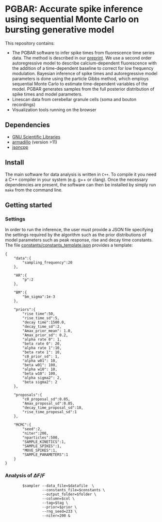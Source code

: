 # PGBAR: Accurate spike inference using sequential Monte Carlo on bursting generative model

This repository contains:

- The PGBAR software to infer spike times from fluorescence time series data. The method is described in our [preprint](https://doi.org/10.1101/2022.04.05.487201). We use a second order autoregressive model to describe calcium-dependent fluorescence with the addition of a time-dependent baseline to correct for low frequency modulation. Bayesian inference of spike times and autoregressive model parameters is done using the particle Gibbs method, which employs sequential Monte Carlo to estimate time-dependent variables of the model. PGBAR generates samples from the full posterior distribution of spike times and model parameters. 
- Linescan data from cerebellar granule cells (soma and bouton recordings)
- Visualization tools running on the browser

## Dependencies
* [GNU Scientific Libraries](https://www.gnu.org/software/gsl/)
* [armadillo](http://arma.sourceforge.net/) (version >11)
* [jsoncpp](https://github.com/open-source-parsers/jsoncpp)

## Install
The main software for data analysis is written in `C++`. To compile it you need a C++ compiler in your system (e.g. g++ or clang).
Once the necessary dependencies are present, the software can then be installed by simply run `make` from the command line.


## Getting started

### Settings 
In order to run the inference, the user must provide a JSON file specifying the settings required by the algorithm such as the prior distributions of model parameters such as peak response, rise and decay time constants. The file [constants/constants_template.json](constants/constants_template.json) provides a template:

```
{
    "data":{
        "sampling_frequency":20
    },

    "AR":{
        "p":2
    },

    "BM":{
        "bm_sigma":1e-3
    },

    "priors":{
        "rise time":50,
        "rise_time_sd":5,
        "decay time":1500.0,
        "decay_time_sd":2,
        "Amax_prior_mean": 1.0,
        "Amax_prior_sd": 0.2,
        "alpha rate 0": 1,
        "beta rate 0": 20,
        "alpha rate 1":10,
        "beta rate 1": 10,
        "c0_prior_sd": 1,
        "alpha w01": 10,
        "beta w01": 100,
        "alpha w10": 10,
        "beta w10": 100,
        "alpha sigma2": 2,
        "beta sigma2": 2
    },

    "proposals":{
        "c0_proposal_sd":0.05,
        "Amax_proposal_sd":0.05,
        "decay_time_proposal_sd":10,
        "rise_time_proposal_sd":1
    },

    "MCMC":{
        "seed":2,
        "niter":200,
        "nparticles":500,
        "SAMPLE_KINETICS":1,
        "SAMPLE_SPIKES":1,
        "MOVE_SPIKES":1,
        "SAMPLE_PARAMETERS":1
    }
}
```

### Analysis of $\Delta F/F$
            $sampler --data_file=$datafile  \
                     --constants_file=$constants \
                     --output_folder=$folder \
                     --column=$col \
                     --tag=$tag \
                     --prior=$prior \
                     --rng_seed=233 \
                     --niter=200 &

